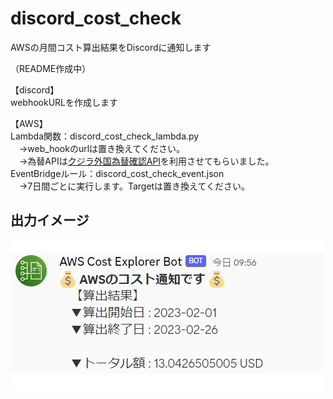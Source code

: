 # discord_cost_check
AWSの月間コスト算出結果をDiscordに通知します

（README作成中）

【discord】<br>
webhookURLを作成します

【AWS】<br>
Lambda関数：discord_cost_check_lambda.py<br>
　→web_hookのurlは置き換えてください。<br>
　→為替APIは[クジラ外国為替確認API](https://api.aoikujira.com/index.php?fx)を利用させてもらいました。<br>
EventBridgeルール：discord_cost_check_event.json<br>
　→7日間ごとに実行します。Targetは置き換えてください。<br>

## 出力イメージ
![出力イメージ](image2.jpg)
